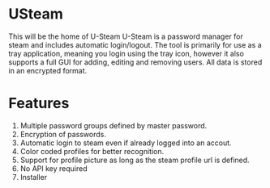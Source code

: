 # USteam
This will be the home of U-Steam
U-Steam is a password manager for steam and includes automatic login/logout.
The tool is primarily for use as a tray application, meaning you login using the tray icon, however it also supports a full GUI for adding, editing and removing users.
All data is stored in an encrypted format.

# Features
1. Multiple password groups defined by master password.
2. Encryption of passwords.
3. Automatic login to steam even if already logged into an accout.
4. Color coded profiles for better recognition.
5. Support for profile picture as long as the steam profile url is defined.
6. No API key required
7. Installer
